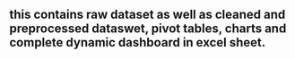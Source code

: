 ## this contains raw dataset as well as cleaned and preprocessed dataswet, pivot tables, charts and complete dynamic dashboard in excel sheet.
